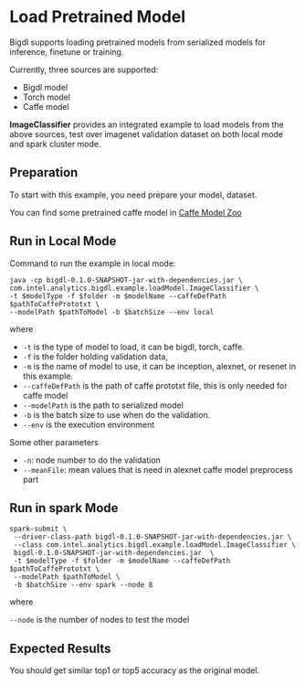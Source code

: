 # Load Pretrained Model

Bigdl supports loading pretrained models from serialized models 
for inference, finetune or training.

Currently, three sources are supported:

* Bigdl model
* Torch model
* Caffe model

**ImageClassifier** provides an integrated example to load models from the above sources, 
test over imagenet validation dataset on both local mode and spark cluster mode.

## Preparation

To start with this example, you need prepare your model, dataset.

You can find some pretrained caffe model in [Caffe Model Zoo](https://github.com/BVLC/caffe/wiki/Model-Zoo)

## Run in Local Mode

Command to run the example in local mode:

```
java -cp bigdl-0.1.0-SNAPSHOT-jar-with-dependencies.jar \
com.intel.analytics.bigdl.example.loadModel.ImageClassifier \
-t $modelType -f $folder -m $modelName --caffeDefPath $pathToCaffePrototxt \
--modelPath $pathToModel -b $batchSize --env local
```

where 

* ```-t``` is the type of model to load, it can be bigdl, torch, caffe.
* ```-f``` is the folder holding validation data,
* ```-m``` is the name of model to use, it can be inception, alexnet, or resenet in this example.
* ```--caffeDefPath``` is the path of caffe prototxt file, this is only needed for caffe model
* ```--modelPath``` is the path to serialized model
* ```-b``` is the batch size to use when do the validation.
* ```--env``` is the execution environment

Some other parameters

* ```-n```: node number to do the validation
* ```--meanFile```: mean values that is need in alexnet caffe model preprocess part

## Run in spark Mode

```
spark-submit \
 --driver-class-path bigdl-0.1.0-SNAPSHOT-jar-with-dependencies.jar \
 --class com.intel.analytics.bigdl.example.loadModel.ImageClassifier \
 bigdl-0.1.0-SNAPSHOT-jar-with-dependencies.jar  \
 -t $modelType -f $folder -m $modelName --caffeDefPath $pathToCaffePrototxt \
 --modelPath $pathToModel \
 -b $batchSize --env spark --node 8
```

where 

```--node``` is the number of nodes to test the model


## Expected Results

You should get similar top1 or top5 accuracy as the original model.











